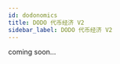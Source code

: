 ```yaml
---
id: dodonomics
title: DODO 代币经济 V2
sidebar_label: DODO 代币经济 V2
---
```


coming soon...

<!--  

本篇主要讲述：
DODO代币经济的运作方式和设计理念


主要参考：
https://www.notion.so/dodotopia/DODOnomics-v2-56fa82779772471796f5ba19231f7c3e
https://www.notion.so/dodotopia/DODO-V2-b3c7aa2ef5934471a13ae675d63896bf
https://www.notion.so/dodotopia/vs-4d6a6f928b9b41978d60744adcc207a6

-->
